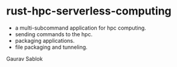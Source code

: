 # rust-hpc-serverless-computing

- a multi-subcommand application for hpc computing.
- sending commands to the hpc.
- packaging applications.
- file packaging and tunneling.  


Gaurav Sablok
